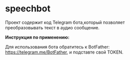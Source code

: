 # speechbot

Проект содержит код Telegram бота,который позволяет преобразовывать текст в аудио сообщение.

**Инструкция по применению:**

Для использования бота обратитесь к BotFather: https://telegram.me/BotFather, и подставте свой TOKEN.